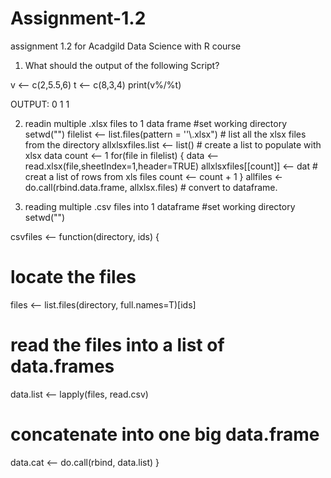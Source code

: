 # Assignment-1.2
assignment 1.2 for Acadgild Data Science with R course


1. What should the output of the following Script?

v <-- c(2,5.5,6)
t <-- c(8,3,4)
print(v%/%t)

OUTPUT: 0 1 1

2. readin multiple .xlsx files to 1 data frame
#set working directory
setwd("<loction of directory>")
  filelist <-- list.files(pattern = ''\\.xlsx") # list all the xlsx files from the directory
  allxlsxfiles.list <-- list() # create a list to populate with xlsx data
  count <-- 1
    for(file in filelist) {
      data <-- read.xlsx(file,sheetIndex=1,header=TRUE)
      allxlsxfiles[[count]] <-- dat # creat a list of rows from xls files
      count <-- count + 1
    }
   allfiles <- do.call(rbind.data.frame, allxlsx.files) # convert to dataframe.
    
    
3. reading multiple .csv files into 1 dataframe
#set working directory
setwd("<loction of directory>")
  
csvfiles <-- function(directory, ids) {
  # locate the files
  files <-- list.files(directory, full.names=T)[ids]
  
  # read the files into a list of data.frames
  data.list <-- lapply(files, read.csv)
  
  # concatenate into one big data.frame
  data.cat <-- do.call(rbind, data.list)
}
